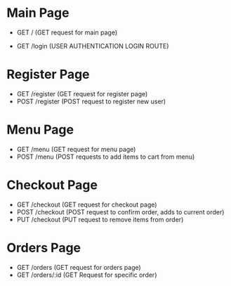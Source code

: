 # Main Page
- GET / (GET request for main page)

- GET /login (USER AUTHENTICATION LOGIN ROUTE)

# Register Page
- GET /register (GET request for register page)
- POST /register (POST request to register new user)

# Menu Page
- GET /menu (GET request for menu page)
- POST /menu (POST requests to add items to cart from menu)

# Checkout Page
- GET /checkout (GET request for checkout page)
- POST /checkout (POST request to confirm order, adds to current order)
- PUT /checkout (PUT request to remove items from order)

# Orders Page
- GET /orders (GET request for orders page)
- GET /orders/:id (GET Request for specific order)
